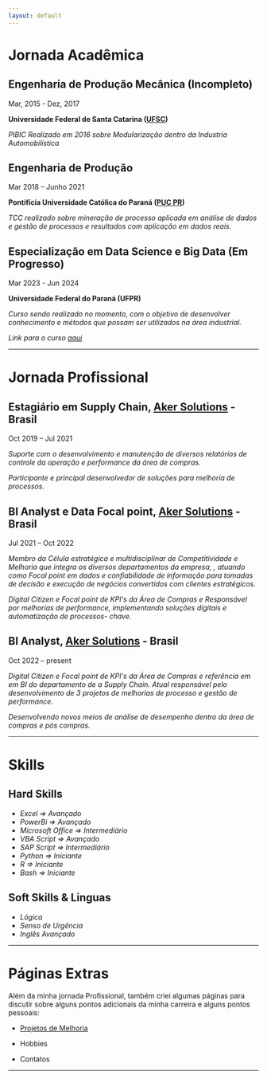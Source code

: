 ```yaml
---
layout: default
---
```


# Jornada Acadêmica


## **Engenharia de Produção Mecânica (Incompleto)**
Mar, 2015 - Dez, 2017 

**Universidade Federal de Santa Catarina ([UFSC](https://ufsc.br/))**

_PIBIC Realizado em 2016 sobre Modularização dentro da Industria Automobilística_


## **Engenharia de Produção**
Mar 2018 – Junho 2021

**Pontifícia Universidade Católica do Paraná ([PUC PR](https://www.pucpr.br/american-academy/?gclid=CjwKCAjwp6CkBhB_EiwAlQVyxW-rF9zR4BXrc8RwA5M4nn4DIJUsO4rLPNunoOzzmlfEd0Ov5Hk6MBoCKqUQAvD_BwE))**

_TCC realizado sobre mineração de processo aplicada em análise de dados e gestão de processos e resultados com aplicação em dados reais._

## **Especialização em Data Science e Big Data (Em Progresso)**
Mar 2023 - Jun 2024 

**Universidade Federal do Paraná (UFPR)**

_Curso sendo realizado no momento, com o objetivo de desenvolver conhecimento e métodos que possam ser utilizados na área industrial._

_Link para o curso [aqui](http://dsbd.leg.ufpr.br/)_

* * *

# Jornada Profissional

## **Estagiário em Supply Chain**, [Aker Solutions](https://www.akersolutions.com/) - Brasil     
Oct 2019 – Jul 2021

_Suporte com o desenvolvimento e manutenção de diversos relatórios de controle da operação e performance da área de compras._

_Participante e principal desenvolvedor de soluções para melhoria de processos._

## **BI Analyst e Data Focal point**, [Aker Solutions](https://www.akersolutions.com/) - Brasil
Jul 2021 – Oct 2022

_Membro da Célula estratégica e multidisciplinar de Competitividade e Melhoria que integra os diversos departamentos da empresa, , atuando como Focal point em dados e confiabilidade de informação para tomadas de decisão e execução de negócios convertidos com clientes estratégicos._

_Digital Citizen e Focal point de KPI's da Área de Compras e Responsável por melhorias de performance, implementando soluções digitais e automatização de processos- chave._

## **BI Analyst**, [Aker Solutions](https://www.akersolutions.com/) - Brasil
Oct 2022 – present

_Digital Citizen e Focal point de KPI's da Área de Compras e referência em em BI do departamento de a Supply Chain. Atual responsável pelo desenvolvimento de 3 projetos de melhorias de processo e gestão de performance._

_Desenvolvendo novos meios de análise de desempenho dentro da área de compras e pós compras._


* * *

# **Skills**

## Hard Skills
*   _Excel            =>      Avançado_
*   _PowerBi          =>      Avançado_
*   _Microsoft Office =>      Intermediário_
*   _VBA Script       =>      Avançado_
*   _SAP Script       =>      Intermediário_
*   _Python           =>      Iniciante_
*   _R                =>      Iniciante_
*   _Bash             =>      Iniciante_


## Soft Skills & Linguas
*   _Lógica_
*   _Senso de Urgência_
*   _Inglês Avançado_

* * *

# Páginas Extras

Além da minha jornada Profissional, também criei algumas páginas para discutir sobre alguns pontos adicionais da minha carreira e alguns pontos pessoais:

*   [Projetos de Melhoria](./Projetos_Melhorias.md)

*   Hobbies

*   Contatos


* * *

